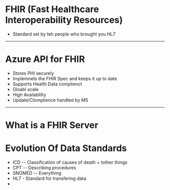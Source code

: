 # FHIR (Fast Healthcare Interoperability Resources)
* Standard set by teh people who brought you HL7

---

# Azure API for FHIR
* Stores PHI securely
* Implemnets the FHIR Spec and keeps it up to date
* Supports Health Data complienct
* Gloabl scale 
* High Availablilty
* Update/Clomplience handled by MS
---

# What is a FHIR Server


# Evolution Of Data Standards
* ICD  -- Classification of causes of death + tother things
* CPT -- Describing procedures
* SNOMED -- Everything
* HL7 - Standard for transfering data
* 